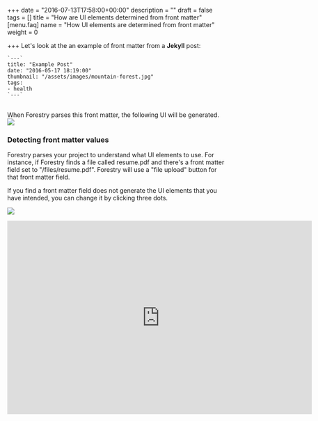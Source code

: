 +++
date = "2016-07-13T17:58:00+00:00"
description = ""
draft = false
tags = []
title = "How are UI elements determined  from front matter"
[menu.faq]
name = "How UI elements are determined from front matter"
weight = 0

+++
Let's look at the an example of front matter from a **Jekyll** post:
<pre><code class="language-yml">`---`
title: "Example Post"
date: "2016-05-17 18:19:00"
thumbnail: "/assets/images/mountain-forest.jpg"
tags:
- health
`---`
</code>
</pre>
When Forestry parses this front matter, the following UI will be generated.
![](/docs/forestryio/images/forestry-field-types-ui.png)

### Detecting front matter values
Forestry parses your project to understand what UI elements to use.  For instance, if Forestry finds a file called resume.pdf and there's a front matter field set to "/files/resume.pdf". Forestry will use a "file upload" button for that front matter field.

If you find a front matter field does not generate the UI elements that you have intended, you can change it by clicking three dots.

![](/docs/forestryio/images/forestry-edit-field-type.png)

<iframe src="https://player.vimeo.com/video/179596316?title=0&byline=0&portrait=0" width="700" height="445" frameborder="0" webkitallowfullscreen mozallowfullscreen allowfullscreen></iframe>

